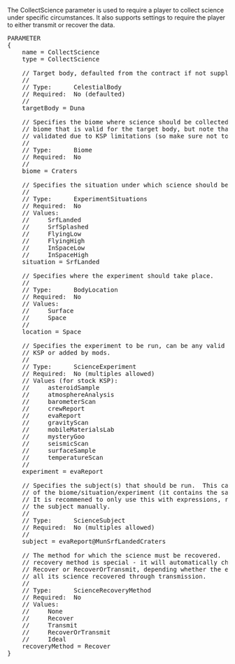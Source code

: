 The CollectScience parameter is used to require a player to collect science under specific circumstances.  It also supports settings to require the player to either transmit or recover the data.

<pre>
PARAMETER
{
    name = CollectScience
    type = CollectScience

    // Target body, defaulted from the contract if not supplied.
    //
    // Type:      CelestialBody
    // Required:  No (defaulted)
    //
    targetBody = Duna

    // Specifies the biome where science should be collected. This can be any
    // biome that is valid for the target body, but note that it is not 
    // validated due to KSP limitations (so make sure not to make a typo!).
    //
    // Type:      Biome
    // Required:  No
    //
    biome = Craters

    // Specifies the situation under which science should be collected.
    //
    // Type:      ExperimentSituations
    // Required:  No
    // Values:
    //     SrfLanded
    //     SrfSplashed
    //     FlyingLow
    //     FlyingHigh
    //     InSpaceLow
    //     InSpaceHigh
    situation = SrfLanded

    // Specifies where the experiment should take place.
    //
    // Type:      BodyLocation
    // Required:  No
    // Values:
    //     Surface
    //     Space
    //
    location = Space

    // Specifies the experiment to be run, can be any valid experiment in stock
    // KSP or added by mods.
    //
    // Type:      ScienceExperiment
    // Required:  No (multiples allowed)
    // Values (for stock KSP):
    //     asteroidSample
    //     atmosphereAnalysis
    //     barometerScan
    //     crewReport
    //     evaReport
    //     gravityScan
    //     mobileMaterialsLab
    //     mysteryGoo
    //     seismicScan
    //     surfaceSample
    //     temperatureScan
    //
    experiment = evaReport

    // Specifies the subject(s) that should be run.  This can be used in place
    // of the biome/situation/experiment (it contains the same information).
    // It is recommened to only use this with expressions, rather than adding
    // the subject manually.
    //
    // Type:      ScienceSubject
    // Required:  No (multiples allowed)
    //
    subject = evaReport@MunSrfLandedCraters

    // The method for which the science must be recovered.  Note the Ideal
    // recovery method is special - it will automatically change to either
    // Recover or RecoverOrTransmit, depending whether the experiment can have
    // all its science recovered through transmission.
    //
    // Type:      ScienceRecoveryMethod
    // Required:  No
    // Values:
    //     None
    //     Recover
    //     Transmit
    //     RecoverOrTransmit
    //     Ideal
    recoveryMethod = Recover
}
</pre>
